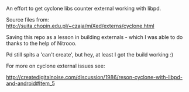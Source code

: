 An effort to get cyclone libs counter external working with libpd.

Source files from: http://suita.chopin.edu.pl/~czaja/miXed/externs/cyclone.html

Saving this repo as a lesson in building externals - which I was able to do thanks to the help of Nitrooo.

Pd still spits a 'can't create', but hey, at least I got the build working :)

For more on cyclone external issues see:

http://createdigitalnoise.com/discussion/1986/reson-cyclone-with-libpd-and-android#Item_5
